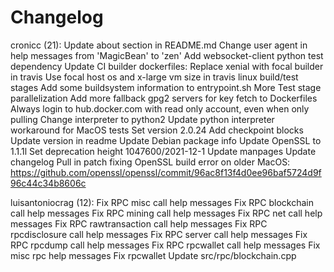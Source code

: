 Changelog
=========

cronicc (21):
      Update about section in README.md
      Change user agent in help messages from 'MagicBean' to 'zen'
      Add websocket-client python test dependency
      Update CI builder dockerfiles:
      Replace xenial with focal builder in travis
      Use focal host os and x-large vm size in travis linux build/test stages
      Add some buildsystem information to entrypoint.sh
      More Test stage parallelization
      Add more fallback gpg2 servers for key fetch to Dockerfiles
      Always login to hub.docker.com with read only account, even when only pulling
      Change interpreter to python2
      Update python interpreter workaround for MacOS tests
      Set version 2.0.24
      Add checkpoint blocks
      Update version in readme
      Update Debian package info
      Update OpenSSL to 1.1.1l
      Set deprecation height 1047600/2021-12-1
      Update manpages
      Update changelog
      Pull in patch fixing OpenSSL build error on older MacOS: https://github.com/openssl/openssl/commit/96ac8f13f4d0ee96baf5724d9f96c44c34b8606c

luisantoniocrag (12):
      Fix RPC misc call help messages
      Fix RPC blockchain call help messages
      Fix RPC mining call help messages
      Fix RPC net call help messages
      Fix RPC rawtransaction call help messages
      Fix RPC rpcdisclosure call help messages
      Fix RPC server call help messages
      Fix RPC rpcdump call help messages
      Fix RPC rpcwallet call help messages
      Fix misc rpc help messages
      Fix rpcwallet
      Update src/rpc/blockchain.cpp

